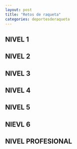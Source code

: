 ```yaml
---
layout: post
title: "Retos de raqueta"
categories: deportesderaqueta
---
```


## NIVEL 1



## NIVEL 2

## NIVEL 3

## NIVEL 4

## NIVEL 5

## NIEVL 6

## NIVEL PROFESIONAL
